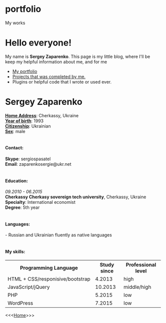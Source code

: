 # portfolio
My works

<h1>Hello everyone!</h1>
<div>My name is <strong>Sergey Zaparenko</strong>. This page is my little blog, where I'll be keep my helpful information about me, and for me</div>

<ul>
    <li><a href='https://github.com/zhe1ka/Porfolio'>My portfolio</a></li>
    <li><a href='https://github.com/zhe1ka/listProjects'>Projects that was completed by me.<a/></li>
    <li>Plugins or helpful code that I wrote or used ever.</li>
</ul>

<h1>Sergey Zaparenko</h1>

<div>
  <ins><b>Home Address</b></ins>: Cherkassy, Ukraine
</div>
<div>
  <ins><b>Year of birth</b></ins>: 1993
</div>
<div>
  <ins><b>Citizenship</b></ins>: Ukrainian
</div>
<div>
  <ins><b>Sex</b></ins>: male
</div>
<br>

<h4>Contact:</h4>
<div><b>Skype</b>: sergiospasatel</div>
<div><b>Email</b>: zaparenkosergie@ukr.net</div>
<br>

<h4>Education:</h4>
<em>09.2010 - 06.2015</em>
<div><b>Cherkassy Cherkasy sovereign tech university</b>, Cherkassy, Ukraine</div>
<div><b>Specialty</b>: International economist</div>
<div><b>Degree</b>: 5th year</div>
<br>

<h4>Languages:</h4>
<div> - Russian and Ukrainian fluently as native languages</div>
<br>

<h4>My skills:</h4>
<table>
  <tr>
    <th>Programming Language</th>
    <th>Study since</th>
    <th>Professional level </th>
  </tr>
  
  <tr>
    <td>HTML + CSS/responisive/bootstrap</td>
    <td>4.2013</td>
    <td>high</td>
  </tr>
  
  <tr>
    <td>JavaScript/jQuery</td>
    <td>10.2013</td>
    <td>middle/high</td>
  </tr>
  
  <tr>
    <td>PHP</td>
    <td>5.2015</td>
    <td>low</td>
  </tr>
  
  <tr>
    <td>WordPress</td>
    <td>7.2015</td>
    <td>low</td>
  </tr>
  
</table>

<<<<a href='https://github.com/Serg1ey'>Home</a>>>>





